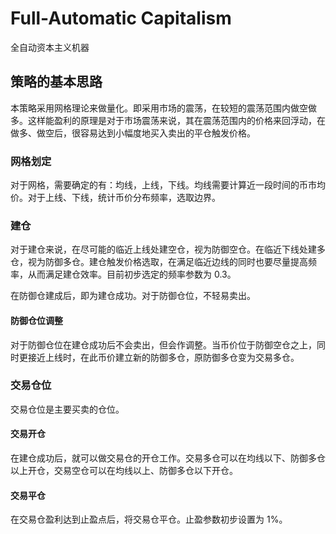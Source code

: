 # Full-Automatic Capitalism
全自动资本主义机器

## 策略的基本思路

本策略采用网格理论来做量化。即采用市场的震荡，在较短的震荡范围内做空做多。这样能盈利的原理是对于市场震荡来说，其在震荡范围内的价格来回浮动，在做多、做空后，很容易达到小幅度地买入卖出的平仓触发价格。

### 网格划定

对于网格，需要确定的有：均线，上线，下线。均线需要计算近一段时间的币市均价。对于上线、下线，统计币价分布频率，选取边界。

### 建仓

对于建仓来说，在尽可能的临近上线处建空仓，视为防御空仓。在临近下线处建多仓，视为防御多仓。建仓触发价格选取，在满足临近边线的同时也要尽量提高频率，从而满足建仓效率。目前初步选定的频率参数为 0.3。

在防御仓建成后，即为建仓成功。对于防御仓位，不轻易卖出。

#### 防御仓位调整

对于防御仓位在建仓成功后不会卖出，但会作调整。当币价位于防御空仓之上，同时更接近上线时，在此币价建立新的防御多仓，原防御多仓变为交易多仓。

### 交易仓位

交易仓位是主要买卖的仓位。

#### 交易开仓

在建仓成功后，就可以做交易仓的开仓工作。交易多仓可以在均线以下、防御多仓以上开仓，交易空仓可以在均线以上、防御多仓以下开仓。

#### 交易平仓

在交易仓盈利达到止盈点后，将交易仓平仓。止盈参数初步设置为 1%。
